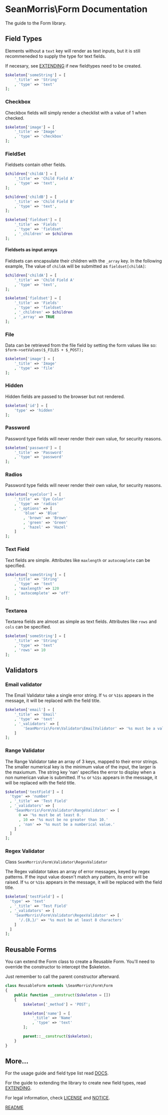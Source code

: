 # SeanMorris\Form Documentation

The guide to the Form library.

## Field Types

Elements without a `text` key will render as text inputs, but it is still recommeneded to supply the type for text fields.

If necesary, see [EXTENDING](EXTENDING.md) if new fieldtypes need to be created.


```php
$skeleton['someString'] = [
	'_title' => 'String'
	, 'type' => 'text'
];
```

### Checkbox

Checkbox fields will simply render a checklist with a value of 1 when checked.

```php
$skeleton['image'] = [
	'_title' => 'Image'
	, 'type' => 'checkbox'
];
```

### FieldSet

Fieldsets contain other fields. 

```php
$children['childA'] = [
	'_title' => 'Child Field A'
	, 'type' => 'text',
];

$children['childB'] = [
	'_title' => 'Child Field B'
	, 'type' => 'text',
];

$skeleton['fieldset'] = [
	'_title' => 'Fields'
	, 'type' => 'fieldset'
	, '_children' => $children
];
```
#### Fieldsets as input arrays

Fieldsets can encapsulate their children with the `_array` key. In the following example, The value of `childA` will be submitted as `fieldset[childA]`:

```php
$children['childA'] = [
	'_title' => 'Child Field A'
	, 'type' => 'text',
];

$skeleton['fieldset'] = [
	'_title' => 'Fields'
	, 'type' => 'fieldset'
	, '_children' => $children
	, '_array' => TRUE
];
```

### File

Data can be retrieved from the file field by setting the form values like so: `$form->setValues($_FILES + $_POST);`

```php
$skeleton['image'] = [
	'_title' => 'Image'
	, 'type' => 'file'
];
```

### Hidden 

Hidden fields are passed to the browser but not rendered.

```php
$skeleton['id'] = [
	'type' => 'hidden'
];
```

### Password

Password type fields will never render their own value, for security reasons.

```php
$skeleton['password'] = [
	'_title' => 'Password'
	, 'type' => 'password'
];
```

### Radios

Password type fields will never render their own value, for security reasons.

```php
$skeleton['eyeColor'] = [
	'_title' => 'Eye Color'
	, 'type' => 'radios'
	, '_options' => [
		'blue' => 'Blue'
		, 'brown' => 'Brown'
		, 'green' => 'Green'
		, 'hazel' => 'Hazel'
	]
];
```

### Text Field

Text fields are simple. Attributes like `maxlength` or `autocomplete` can be specified.

```php
$skeleton['someString'] = [
	'_title' => 'String'
	, 'type' => 'text'
	, 'maxlength' => 120
	, 'autocomplete' => 'off'
];
```

### Textarea

Textarea fields are almost as simple as text fields. Attributes like `rows` and `cols` can be specified.

```php
$skeleton['someString'] = [
	'_title' => 'String'
	, 'type' => 'text'
	, 'rows' => 10
];
```

## Validators

### Email validator

The Email Validator take a single error string. If `%s` or `%1$s` appears in the message, it will be replaced with the field title.

```php
$skeleton['email'] = [
	'_title' => 'Email'
	, 'type' => 'text'
	, '_validators' => [
		'SeanMorris\Form\Validator\EmailValidator' => '%s must be a valid email.'
	]
];
```

### Range Validator

The Range Validator take an array of 3 keys, mapped to their error strings. The smaller numerical key is the minimum value of the input, the larger is the maxiumum. The string key 'nan' specifies the error to display when a non numerican value is submitted. If `%s` or `%1$s` appears in the message, it will be replaced with the field title.

```php
$skeleton['testField'] = [
  'type' => 'number'
  , '_title' => 'Test Field'
  , '_validators' => [
    'SeanMorris\Form\Validator\RangeValidator' => [
      0 => '%s must be at least 0.'
      , 10 => '%s must be no greater than 10.'
      , 'nan' => '%s must be a numberical value.'
    ]
  ]
];
```

### Regex Validator
Class `SeanMorris\Form\Validator\RegexValidator`

The Regex validator takes an array of error messages, keyed by regex patterns. If the input value doesn't match any pattern, its error will be raised. If `%s` or `%1$s` appears in the message, it will be replaced with the field title.

```php
$skeleton['testField'] = [
  'type' => 'text'
  , '_title' => 'Test Field'
  , '_validators' => [
    'SeanMorris\Form\Validator\RegexValidator' => [
      '/.{8,}/' => '%s must be at least 8 characters'
    ]
  ]
];
```

## Reusable Forms

You can extend the Form class to create a Reusable Form. You'll need to override the constructor to intercept the $skeleton.

Just remember to call the parent constructor afterward.

```php
class ReusableForm extends \SeanMorris\Form\Form
{
	public function __construct($skeleton = [])
	{
		$skeleton['_method'] = 'POST';

		$skeleton['name'] = [
			'_title' => 'Name'
			, 'type' => 'text'
		];

		parent::__construct($skeleton);
	}
}
```
## More...

For the usage guide and field type list read [DOCS](DOCS.md).

For the guide to extending the library to create new field types, read [EXTENDING](EXTENDING.md).

For legal information, check [LICENSE](LICENSE) and [NOTICE](NOTICE).

[README](README.md)